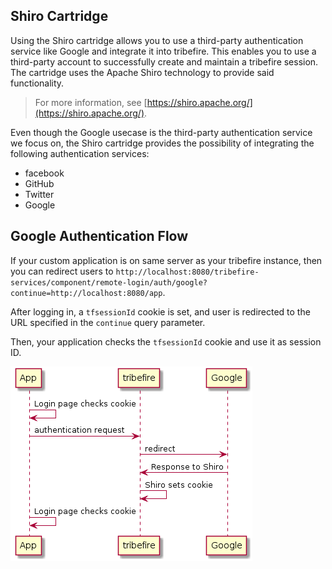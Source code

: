 ## Shiro Cartridge

Using the Shiro cartridge allows you to use a third-party authentication service like Google and integrate it into tribefire. This enables you to use a third-party account to successfully create and maintain a tribefire session. The cartridge uses the Apache Shiro technology to provide said functionality.

> For more information, see [https://shiro.apache.org/](https://shiro.apache.org/).

Even though the Google usecase is the third-party authentication service we focus on, the Shiro cartridge provides the possibility of integrating the following authentication services:
* facebook
* GitHub
* Twitter
* Google

<!--For information about integrating tribefire with Google authentication using the Shiro cartridge, see [Shiro cartridge tutorials](general.html)-->

## Google Authentication Flow

If your custom application is on same server as your tribefire instance, then you can redirect users to `http://localhost:8080/tribefire-services/component/remote-login/auth/google?continue=http://localhost:8080/app`.

After logging in, a `tfsessionId` cookie is set, and user is redirected to the URL specified in the `continue` query parameter.

Then, your application checks the `tfsessionId` cookie and use it as session ID.

![](images/shiro_uml.png)

<!-- 
https://www.planttext.com/

@startuml

App -> App: Login page checks cookie

App -> tribefire: authentication request

tribefire -> Google: redirect

Google -> tribefire: Response to Shiro

tribefire -> tribefire: Shiro sets cookie

App -> App: Login page checks cookie
@enduml 

If your application is on same server as the tribefire instance you're using, the app will not be able to read the cookie from the tribefire server. In that case, you should create a web terminal in tribefire to provide the session ID . Example: https://bitbucket.braintribe.com/projects/BP/repos/braincellplatform/browse/braincellplatform-setup-deployable-webterminal/src/main/java/com/tribefire/braincellplatform/setup/deployable/webterminal/BraincellPlatformGetSessionWebTerminal.java

-->